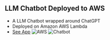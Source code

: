 ## LLM Chatbot Deployed to AWS
- A LLM Chatbot wrapped around ChatGPT
- Deployed on Amazon AWS Lambda
- [See App](https://xcl7djrk2z6zzk6u3hlbyosvwy0idmxz.lambda-url.us-east-2.on.aws/)
  ![AWS](https://imagedelivery.net/K5TI-EHerRDIgbgGIcCsuw/2b597f51-55df-4690-bd80-294af9934f00/public)
  ![Chatbot](https://imagedelivery.net/K5TI-EHerRDIgbgGIcCsuw/fda3d2e6-dc22-4b4c-cc6d-721f87d3fa00/public)
